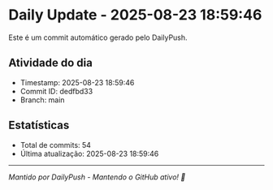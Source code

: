 # Daily Update - 2025-08-23 18:59:46

Este é um commit automático gerado pelo DailyPush.

## Atividade do dia
- Timestamp: 2025-08-23 18:59:46
- Commit ID: dedfbd33
- Branch: main

## Estatísticas
- Total de commits: 54
- Última atualização: 2025-08-23 18:59:46

---
*Mantido por DailyPush - Mantendo o GitHub ativo! 🚀*
